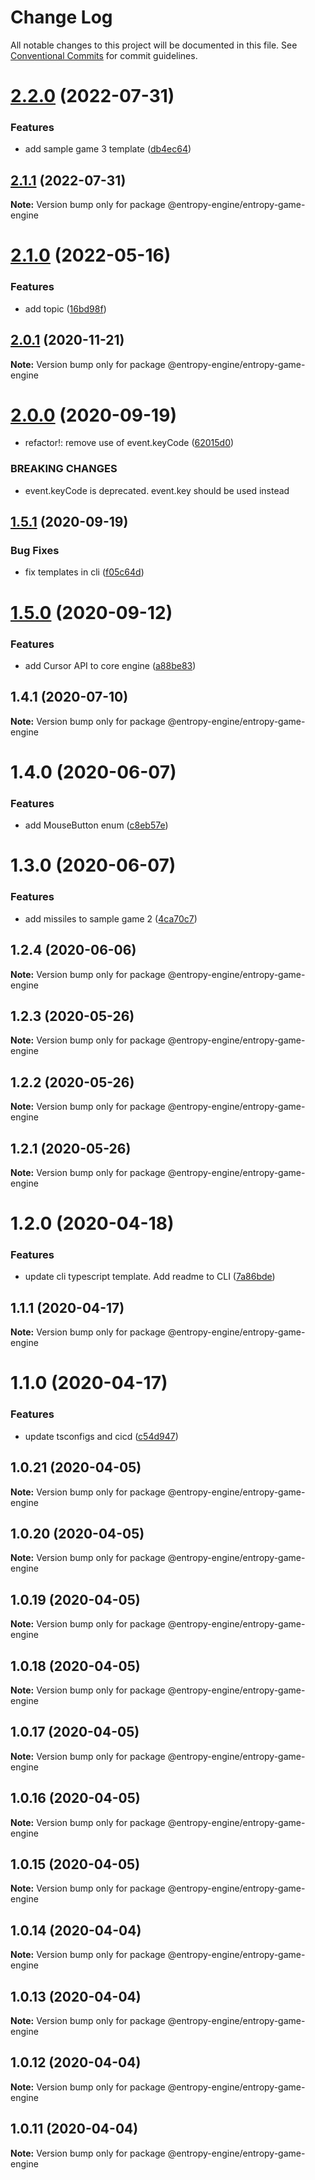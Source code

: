 # Change Log

All notable changes to this project will be documented in this file.
See [Conventional Commits](https://conventionalcommits.org) for commit guidelines.

# [2.2.0](https://github.com/rob893/Entropy-Game-Engine/compare/@entropy-engine/entropy-game-engine@2.1.1...@entropy-engine/entropy-game-engine@2.2.0) (2022-07-31)


### Features

* add sample game 3 template ([db4ec64](https://github.com/rob893/Entropy-Game-Engine/commit/db4ec649fd3c249a8faab893812eabb665cefd52))





## [2.1.1](https://github.com/rob893/Entropy-Game-Engine/compare/@entropy-engine/entropy-game-engine@2.1.0...@entropy-engine/entropy-game-engine@2.1.1) (2022-07-31)

**Note:** Version bump only for package @entropy-engine/entropy-game-engine





# [2.1.0](https://github.com/rob893/Entropy-Game-Engine/compare/@entropy-engine/entropy-game-engine@2.0.1...@entropy-engine/entropy-game-engine@2.1.0) (2022-05-16)


### Features

* add topic ([16bd98f](https://github.com/rob893/Entropy-Game-Engine/commit/16bd98fd70d64aac59171b29ce4cacd33b6ab82e))





## [2.0.1](https://github.com/rob893/Entropy-Game-Engine/compare/@entropy-engine/entropy-game-engine@2.0.0...@entropy-engine/entropy-game-engine@2.0.1) (2020-11-21)

**Note:** Version bump only for package @entropy-engine/entropy-game-engine





# [2.0.0](https://github.com/rob893/Entropy-Game-Engine/compare/@entropy-engine/entropy-game-engine@1.5.1...@entropy-engine/entropy-game-engine@2.0.0) (2020-09-19)


* refactor!: remove use of event.keyCode ([62015d0](https://github.com/rob893/Entropy-Game-Engine/commit/62015d0f3af65d2f34cf2344698482c397f30af4))


### BREAKING CHANGES

* event.keyCode is deprecated. event.key should be used instead





## [1.5.1](https://github.com/rob893/Entropy-Game-Engine/compare/@entropy-engine/entropy-game-engine@1.5.0...@entropy-engine/entropy-game-engine@1.5.1) (2020-09-19)


### Bug Fixes

* fix templates in cli ([f05c64d](https://github.com/rob893/Entropy-Game-Engine/commit/f05c64de4bb30b30a7c7225530bb131da119aac7))





# [1.5.0](https://github.com/rob893/Entropy-Game-Engine/compare/@entropy-engine/entropy-game-engine@1.4.1...@entropy-engine/entropy-game-engine@1.5.0) (2020-09-12)


### Features

* add Cursor API to core engine ([a88be83](https://github.com/rob893/Entropy-Game-Engine/commit/a88be83eed0be136f406ec4feba061ea0cb051ca))





## 1.4.1 (2020-07-10)

**Note:** Version bump only for package @entropy-engine/entropy-game-engine





# 1.4.0 (2020-06-07)


### Features

* add MouseButton enum ([c8eb57e](https://github.com/rob893/Entropy-Game-Engine/commit/c8eb57e83a1a7a84ef3cd37effc854c1f38321a8))





# 1.3.0 (2020-06-07)


### Features

* add missiles to sample game 2 ([4ca70c7](https://github.com/rob893/Entropy-Game-Engine/commit/4ca70c79f36a5165f169fb67b3a498ff2dc8ed6f))





## 1.2.4 (2020-06-06)

**Note:** Version bump only for package @entropy-engine/entropy-game-engine





## 1.2.3 (2020-05-26)

**Note:** Version bump only for package @entropy-engine/entropy-game-engine





## 1.2.2 (2020-05-26)

**Note:** Version bump only for package @entropy-engine/entropy-game-engine





## 1.2.1 (2020-05-26)

**Note:** Version bump only for package @entropy-engine/entropy-game-engine





# 1.2.0 (2020-04-18)


### Features

* update cli typescript template. Add readme to CLI ([7a86bde](https://github.com/rob893/Entropy-Game-Engine/commit/7a86bdeea3405bb4659aa1e8cef73909f9072111))





## 1.1.1 (2020-04-17)

**Note:** Version bump only for package @entropy-engine/entropy-game-engine





# 1.1.0 (2020-04-17)


### Features

* update tsconfigs and cicd ([c54d947](https://github.com/rob893/Entropy-Game-Engine/commit/c54d9477dfda9480edc80cdd589059c0987642d1))





## 1.0.21 (2020-04-05)

**Note:** Version bump only for package @entropy-engine/entropy-game-engine





## 1.0.20 (2020-04-05)

**Note:** Version bump only for package @entropy-engine/entropy-game-engine





## 1.0.19 (2020-04-05)

**Note:** Version bump only for package @entropy-engine/entropy-game-engine





## 1.0.18 (2020-04-05)

**Note:** Version bump only for package @entropy-engine/entropy-game-engine





## 1.0.17 (2020-04-05)

**Note:** Version bump only for package @entropy-engine/entropy-game-engine





## 1.0.16 (2020-04-05)

**Note:** Version bump only for package @entropy-engine/entropy-game-engine





## 1.0.15 (2020-04-05)

**Note:** Version bump only for package @entropy-engine/entropy-game-engine





## 1.0.14 (2020-04-04)

**Note:** Version bump only for package @entropy-engine/entropy-game-engine





## 1.0.13 (2020-04-04)

**Note:** Version bump only for package @entropy-engine/entropy-game-engine





## 1.0.12 (2020-04-04)

**Note:** Version bump only for package @entropy-engine/entropy-game-engine





## 1.0.11 (2020-04-04)

**Note:** Version bump only for package @entropy-engine/entropy-game-engine
